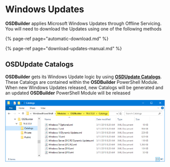# Windows Updates

**OSDBuilder** applies Microsoft Windows Updates through Offline Servicing.  You will need to download the Updates using one of the following methods

{% page-ref page="automatic-download.md" %}

{% page-ref page="download-updates-manual.md" %}

## OSDUpdate Catalogs

**OSDBuilder** gets its Windows Update logic by using [**OSDUpdate Catalogs**](../../../../osdupdate/home.md).  These Catalogs are contained within the **OSDBuilder** PowerShell Module.  When new Windows Updates released, new Catalogs will be generated and an updated **OSDBuilder** PowerShell Module will be released

![](../../../../.gitbook/assets/image%20%2819%29.png)

